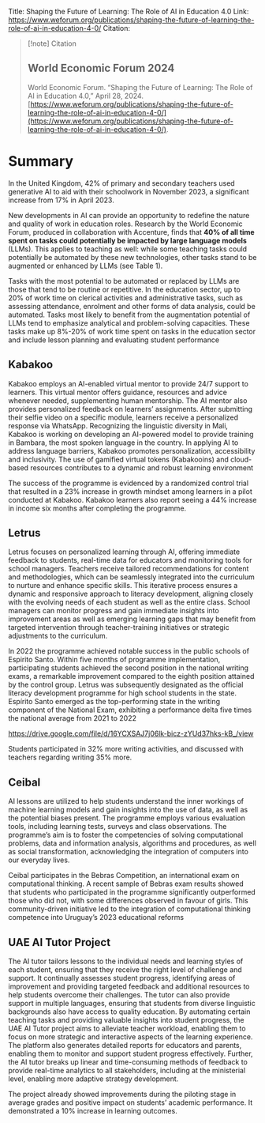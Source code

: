 Title: Shaping the Future of Learning: The Role of AI in Education 4.0
Link: https://www.weforum.org/publications/shaping-the-future-of-learning-the-role-of-ai-in-education-4-0/
Citation: 
> [!note] Citation
> ## World Economic Forum 2024
> World Economic Forum. “Shaping the Future of Learning: The Role of AI in Education 4.0,” April 28, 2024. [https://www.weforum.org/publications/shaping-the-future-of-learning-the-role-of-ai-in-education-4-0/](https://www.weforum.org/publications/shaping-the-future-of-learning-the-role-of-ai-in-education-4-0/).

# Summary

In the United Kingdom, 42% of primary and secondary teachers used generative AI to aid with their schoolwork in November 2023, a significant increase from 17% in April 2023.

New developments in AI can provide an opportunity to redefine the nature and quality of work in education roles. Research by the World Economic Forum, produced in collaboration with Accenture, finds that **40% of all time spent on tasks could potentially be impacted by large language models** (LLMs). This applies to teaching as well: while some teaching tasks could potentially be automated by these new technologies, other tasks stand to be augmented or enhanced by LLMs (see Table 1).

Tasks with the most potential to be automated or replaced by LLMs are those that tend to be routine or repetitive. In the education sector, up to 20% of work time on clerical activities and administrative tasks, such as assessing attendance, enrolment and other forms of data analysis, could be automated. Tasks most likely to benefit from the augmentation potential of LLMs tend to emphasize analytical and problem-solving capacities. These tasks make up 8%-20% of work time spent on tasks in the education sector and include lesson planning and evaluating student performance

## Kabakoo
Kabakoo employs an AI-enabled virtual mentor to provide 24/7 support to learners. This virtual mentor offers guidance, resources and advice whenever needed, supplementing human mentorship. The AI mentor also provides personalized feedback on learners’ assignments. After submitting their selfie video on a specific module, learners receive a personalized response via WhatsApp. Recognizing the linguistic diversity in Mali, Kabakoo is working on developing an AI-powered model to provide training in Bambara, the most spoken language in the country. In applying AI to address language barriers, Kabakoo promotes personalization, accessibility and inclusivity. The use of gamified virtual tokens (Kabakooins) and cloud-based resources contributes to a dynamic and robust learning environment

The success of the programme is evidenced by a randomized control trial that resulted in a 23% increase in growth mindset among learners in a pilot conducted at Kabakoo. Kabakoo learners also report seeing a 44% increase in income six months after completing the programme.

## Letrus
Letrus focuses on personalized learning through AI, offering immediate feedback to students, real-time data for educators and monitoring tools for school managers. Teachers receive tailored recommendations for content and methodologies, which can be seamlessly integrated into the curriculum to nurture and enhance specific skills. This iterative process ensures a dynamic and responsive approach to literacy development, aligning closely with the evolving needs of each student as well as the entire class. School managers can monitor progress and gain immediate insights into improvement areas as well as emerging learning gaps that may benefit from targeted intervention through teacher-training initiatives or strategic adjustments to the curriculum.

In 2022 the programme achieved notable success in the public schools of Espirito Santo. Within five months of programme implementation, participating students achieved the second position in the national writing exams, a remarkable improvement compared to the eighth position attained by the control group. Letrus was subsequently designated as the official literacy development programme for high school students in the state. Espírito Santo emerged as the top-performing state in the writing component of the National Exam, exhibiting a performance delta five times the national average from 2021 to 2022

https://drive.google.com/file/d/16YCXSAJ7j06lk-bicz-zYUd37hks-kB_/view

Students participated in 32% more writing activities, and discussed with teachers regarding writing 35% more. 

## Ceibal
AI lessons are utilized to help students understand the inner workings of machine learning models and gain insights into the use of data, as well as the potential biases present. The programme employs various evaluation tools, including learning tests, surveys and class observations. The programme’s aim is to foster the competencies of solving computational problems, data and information analysis, algorithms and procedures, as well as social transformation, acknowledging the integration of computers into our everyday lives.

Ceibal participates in the Bebras Competition, an international exam on computational thinking. A recent sample of Bebras exam results showed that students who participated in the programme significantly outperformed those who did not, with some differences observed in favour of girls. This community-driven initiative led to the integration of computational thinking competence into Uruguay’s 2023 educational reforms

## UAE AI Tutor Project
The AI tutor tailors lessons to the individual needs and learning styles of each student, ensuring that they receive the right level of challenge and support. It continually assesses student progress, identifying areas of improvement and providing targeted feedback and additional resources to help students overcome their challenges. The tutor can also provide support in multiple languages, ensuring that students from diverse linguistic backgrounds also have access to quality education. By automating certain teaching tasks and providing valuable insights into student progress, the UAE AI Tutor project aims to alleviate teacher workload, enabling them to focus on more strategic and interactive aspects of the learning experience. The platform also generates detailed reports for educators and parents, enabling them to monitor and support student progress effectively. Further, the AI tutor breaks up linear and time-consuming methods of feedback to provide real-time analytics to all stakeholders, including at the ministerial level, enabling more adaptive strategy development.

The project already showed improvements during the piloting stage in average grades and positive impact on students’ academic performance. It demonstrated a 10% increase in learning outcomes.
